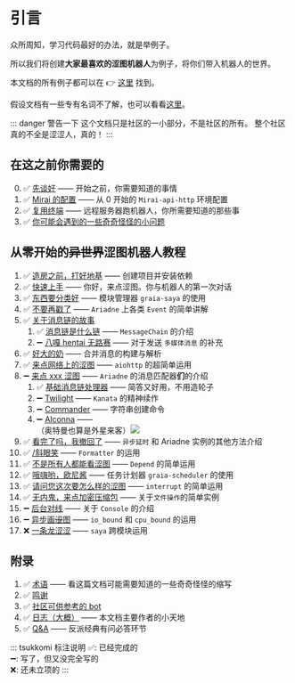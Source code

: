 # 引言

众所周知，学习代码最好的办法，就是举例子。

所以我们将创建**大家最喜欢的涩图机器人**为例子，将你们带入机器人的世界。

本文档的所有例子都可以在 :point_right: [这里](https://github.com/GraiaCommunity/EroEroBot) 找到。

假设文档有一些专有名词不了解，也可以看看[这里](./appendix/terms)。

::: danger 警告一下
这个文档只是社区的一小部分，不是社区的所有。
整个社区真的不全是涩涩人，真的！
:::

## 在这之前你需要的

0. :white_check_mark: [先谈好](../before/Q&A.md) —— 开始之前，你需要知道的事情
1. :white_check_mark: [Mirai 的配置](../before/install_mirai.md) —— 从 0 开始的 `Mirai-api-http` 环境配置
2. :white_check_mark: [复用终端](../before/terminal_multiplexer.md) —— 远程服务器跑机器人，你所需要知道的那些事
3. :white_check_mark: [你可能会遇到的一些奇奇怪怪的小问题](../before/small_questions.md)

## 从零开始的~~异世界~~涩图机器人教程

1. :white_check_mark: [造房之前，打好地基](./create_env.md) —— 创建项目并安装依赖
2. :white_check_mark: [快速上手](./hello_ero.md) —— 你好，来点涩图。你与机器人的第一次对话
3. :white_check_mark: [东西要分类好](./saya.md) —— 模块管理器 `graia-saya` 的使用
4. :white_check_mark: [不要再戳了](./other_event.md) —— `Ariadne` 上各类 `Event` 的简单讲解
5. :white_check_mark: [关于消息链的故事](./message_chain.md)
   1. :white_check_mark: [消息链是什么链](./message_chain.md) —— `MessageChain` 的介绍
   2. :heavy_minus_sign: [八嘎 hentai 无路赛](./multimedia_message.md) —— 对于发送 `多媒体消息` 的补充
6. :white_check_mark: [好大的奶](./forward_message.md) —— 合并消息的构建与解析
7. :white_check_mark: [来点网络上的涩图](./image_from_internet.md) —— `aiohttp` 的超简单运用
8. :heavy_minus_sign: [来点 xxx 涩图](./message_parser.md) —— `Ariadne` 的消息匹配器**们**的介绍
   1. :white_check_mark: [基础消息链处理器](./_base_parser.md) —— 简答又好用，不用造轮子
   2. :heavy_minus_sign: [Twilight](./twilight.md) —— `Kanata` 的精神续作
   3. :heavy_minus_sign: [Commander](./commander.md) —— 字符串创建命令
   4. :heavy_minus_sign: [Alconna](./alconna.md) —— <MoreInfo words="外  星  来  客"><div style="background: var(--c-bg);border:3px solid var(--c-brand)">（奥特曼也算是外星来客）<img src="/images/alien.webp" style="vertical-align:top"/></div></MoreInfo>
9. :white_check_mark: [看完了吗，我撤回了](./recall_message.md) —— `异步延时` 和 Ariadne 实例的其他方法介绍
10. :white_check_mark: [/斜眼笑](./formatter.md) —— `Formatter` 的运用
11. :white_check_mark: [不是所有人都能看涩图](./depend.md) —— `Depend` 的简单运用
12. :white_check_mark: [哦嗨哟，欧尼酱](./scheduler.md) —— 任务计划器 `graia-scheduler` 的使用
13. :white_check_mark: [请问您这次要怎么样的涩图](./interrupt_control.md) —— `interrupt` 的简单运用
14. :white_check_mark: [无内鬼，来点加密压缩包](./file_operation.md) —— 关于`文件操作`的简单实例
15. :heavy_minus_sign: [后台对线](./console.md) —— 关于 `Console` 的介绍
16. :heavy_minus_sign: [异步画~~涩~~图](./async_exec.md) —— `io_bound` 和 `cpu_bound` 的运用
17. :x: [一条龙涩涩](./) —— `saya` 跨模块运用

## 附录

1. :white_check_mark: [术语](../appendix/terms.md) —— 看这篇文档可能需要知道的一些奇奇怪怪的缩写
2. :white_check_mark: [鸣谢](../appendix/credit.md)
3. :white_check_mark: [社区可供参考的 bot](../appendix/awesome_bot.md)
4. :white_check_mark: [日志（大概）](../appendix/inside_story.md) —— 本文档主要作者的小天地
5. :white_check_mark: [Q&A](../appendix/Q&A.md) —— 反派经典有问必答环节

::: tsukkomi 标注说明
:white_check_mark:: 已经完成的  
:heavy_minus_sign:: 写了，但又没完全写的  
:x:: 还未立项的
:::
